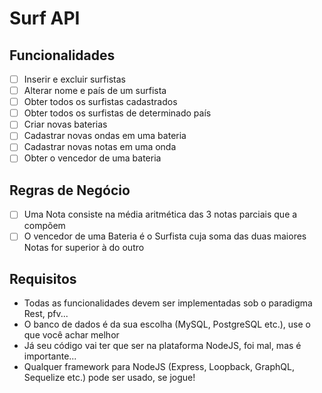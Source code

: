 # Surf API

## Funcionalidades
* [ ] Inserir e excluir surfistas
* [ ] Alterar nome e país de um surfista
* [ ] Obter todos os surfistas cadastrados
* [ ] Obter todos os surfistas de determinado país
* [ ] Criar novas baterias
* [ ] Cadastrar novas ondas em uma bateria
* [ ] Cadastrar novas notas em uma onda
* [ ] Obter o vencedor de uma bateria

## Regras de Negócio
* [ ] Uma Nota consiste na média aritmética das 3 notas parciais que a compõem
* [ ] O vencedor de uma Bateria é o Surfista cuja soma das duas maiores Notas for superior à do outro

## Requisitos
* Todas as funcionalidades devem ser implementadas sob o paradigma Rest, pfv...
* O banco de dados é da sua escolha (MySQL, PostgreSQL etc.), use o que você achar melhor
* Já seu código vai ter que ser na plataforma NodeJS, foi mal, mas é importante...
* Qualquer framework para NodeJS (Express, Loopback, GraphQL, Sequelize etc.) pode ser usado, se jogue!